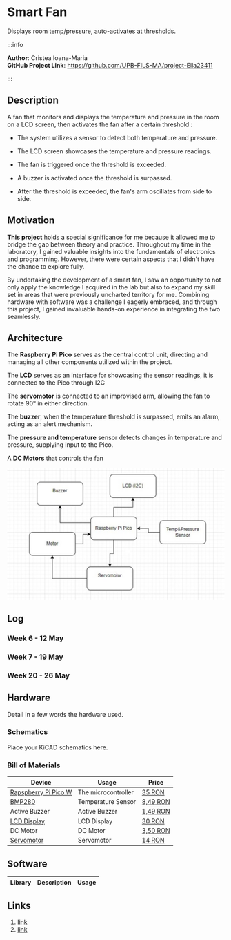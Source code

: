 # Smart Fan
Displays room temp/pressure, auto-activates at thresholds.

:::info 

**Author**: Cristea Ioana-Maria \
**GitHub Project Link**: https://github.com/UPB-FILS-MA/project-Ella23411

:::

## Description

A fan that monitors and displays the temperature and pressure in the room on a LCD screen, then activates the fan after a certain threshold :


+ The system utilizes a sensor to detect both temperature and pressure.

+ The LCD screen showcases the temperature and pressure readings.

+ The fan is triggered once the threshold is exceeded.

+ A buzzer is activated once the threshold is surpassed.

+ After the threshold is exceeded, the fan's arm oscillates from side to side.


## Motivation

**This project** holds a special significance for me because it allowed me to bridge the gap between theory and practice. Throughout my time in the laboratory, I gained valuable insights into the fundamentals of electronics and programming. However, there were certain aspects that I didn't have the chance to explore fully.

By undertaking the development of a smart fan, I saw an opportunity to not only apply the knowledge I acquired in the lab but also to expand my skill set in areas that were previously uncharted territory for me. Combining hardware with software was a challenge I eagerly embraced, and through this project, I gained invaluable hands-on experience in integrating the two seamlessly.

## Architecture 
The **Raspberry Pi Pico** serves as the central control unit, directing and managing all other components utilized within the project.


The **LCD** serves as an interface for showcasing the sensor readings, it is connected to the Pico through I2C

The **servomotor** is connected to an improvised arm, allowing the fan to rotate 90° in either direction.

The **buzzer**, when the temperature threshold is surpassed, emits an  alarm, acting as an alert mechanism.

The **pressure and temperature** sensor detects changes in temperature and pressure, supplying input to the Pico.

A **DC Motors** that controls the fan

![diagram](proiectma.jpg)



## Log

<!-- write every week your progress here -->

### Week 6 - 12 May

### Week 7 - 19 May

### Week 20 - 26 May

## Hardware

Detail in a few words the hardware used.

### Schematics

Place your KiCAD schematics here.

### Bill of Materials

<!-- Fill out this table with all the hardware components that you might need.

The format is 
```
| [Device](link://to/device) | This is used ... | [price](link://to/store) |

```

-->

| Device | Usage | Price |
|--------|--------|-------|
| [Rapspberry Pi Pico W](https://www.raspberrypi.com/documentation/microcontrollers/raspberry-pi-pico.html) | The microcontroller | [35 RON](https://www.optimusdigital.ro/en/raspberry-pi-boards/12394-raspberry-pi-pico-w.html) |
| [BMP280](https://www.bosch-sensortec.com/media/boschsensortec/downloads/datasheets/bst-bmp280-ds001.pdf) | Temperature Sensor| [8,49 RON](https://www.optimusdigital.ro/ro/senzori-senzori-de-presiune/1666-modul-senzor-de-presiune-barometric-bmp280.html?search_query=bmp280&results=11) |
| Active Buzzer | Active Buzzer | [1,49 RON](https://www.optimusdigital.ro/ro/audio-buzzere/635-buzzer-activ-de-3-v.html?search_query=buzzer+activ&results=18) |
| [LCD Display](https://www.waveshare.com/datasheet/LCD_en_PDF/LCD1602.pdf) | LCD Display| [30 RON](https://www.optimusdigital.ro/ro/optoelectronice-lcd-uri/62-lcd-1602-cu-interfata-i2c-si-backlight-galben-verde.html?search_query=lcd+1602&results=17) |
| DC Motor | DC Motor | [3,50 RON](https://ardushop.ro/ro/motoare-si-drivere/437-motoras-curent-continuu.html?gad_source=1&gclid=Cj0KCQjwltKxBhDMARIsAG8KnqXmbO_Pw93I5tCpBIvBfZewX5Zezb63wDD63KWlIPhqzm3f4ITGaoYaAr0nEALw_wcB) |
| [Servomotor](https://datasheetspdf.com/datasheet/SG90.html) | Servomotor | [14 RON](https://www.optimusdigital.ro/ro/motoare-servomotoare/26-micro-servomotor-sg90.html?search_query=servomotor&results=119) |




## Software

| Library | Description | Usage |
|---------|-------------|-------|


## Links

<!-- Add a few links that inspired you and that you think you will use for your project -->

1. [link](https://www.youtube.com/watch?v=8kfROSQYDWI)
2. [link](https://www.youtube.com/watch?v=OdqcJoFi_Bk)

